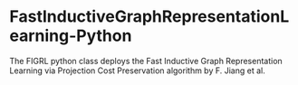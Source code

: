 # FastInductiveGraphRepresentationLearning-Python

The FIGRL python class deploys the Fast Inductive Graph Representation Learning via Projection Cost Preservation algorithm by F. Jiang et al. 
